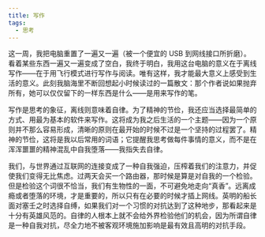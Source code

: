 ```yaml
---
title: 写作
tags:
  - 思考
---
```


这一周，我把电脑重置了一遍又一遍（被一个便宜的 USB 到网线接口所折磨）。看着某些东西一遍又一遍变成了空白，我终于明白，我用这台电脑的意义在于离线写作——在于用飞行模式进行写作与阅读。唯有这样，我才能最大意义上感受到生活的意义。此刻我脑海里不断回想起小时候读过的一篇散文：那个作者说如果抛弃所有，她可以仅仅留下的一样东西是什么——是用来写作的笔。

写作是思考的象征，离线则意味着自律。为了精神的节俭，我还应当选择最简单的方式、用最为基本的软件来写作。这将成为我之后生活的一个主题——因为一个原则并不那么容易形成，清晰的原则在最开始的时候不过是一个坚持的过程罢了。精神的节俭，这将是我以后常用的词语；它提醒我思考做每件事情的意义，而不是在浑浑噩噩的精神混乱中自我堕落——我指失去自律。

我们，与世界通过互联网的连接变成了一种自我强迫，压榨着我们的注意力，并促使我们变得无比焦虑。过两天会买一个路由器，那时候是算是对自我的一个检验。但是检验这个词很不恰当，我们有生物性的一面，不可避免地走向“真香”。远离成瘾或者堕落的环境，才是重要的，所以只有在必要的时候才插上网线。英明的船长面对塞壬之时选择自缚，如果我们对一个习惯的对抗达到了这种地步，那看起来是十分有英雄风范的。自律的人根本上就不会给外界检验他们的机会，因为所谓自律是一种自我对抗，尽全力地不被客观环境施加影响是最有效且高明的对抗手段。
